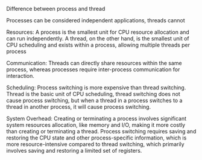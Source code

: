 
Difference between process and thread

Processes can be considered independent applications, threads cannot

Resources: A process is the smallest unit for CPU resource allocation and can run independently. A thread, on the other hand, is the smallest unit of CPU scheduling and exists within a process, allowing multiple threads per process

Communication: Threads can directly share resources within the same process, whereas processes require inter-process communication for interaction.

Scheduling: Process switching is more expensive than thread switching. Thread is the basic unit of CPU scheduling, thread switching does not cause process switching, but when a thread in a process switches to a thread in another process, it will cause process switching.

System Overhead: Creating or terminating a process involves significant system resources allocation, like memory and I/O, making it more costly than creating or terminating a thread. Process switching requires saving and restoring the CPU state and other process-specific information, which is more resource-intensive compared to thread switching, which primarily involves saving and restoring a limited set of registers.
